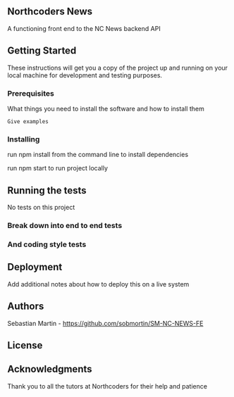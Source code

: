 ## Northcoders News

A functioning front end to the NC News backend API

## Getting Started

These instructions will get you a copy of the project up and running on your local machine for development and testing purposes.

### Prerequisites

What things you need to install the software and how to install them

```
Give examples
```

### Installing

run npm install from the command line to install dependencies

run npm start to run project locally

## Running the tests

No tests on this project

### Break down into end to end tests

### And coding style tests

## Deployment

Add additional notes about how to deploy this on a live system

## Authors

Sebastian Martin - https://github.com/sobmortin/SM-NC-NEWS-FE

## License

## Acknowledgments

Thank you to all the tutors at Northcoders for their help and patience
